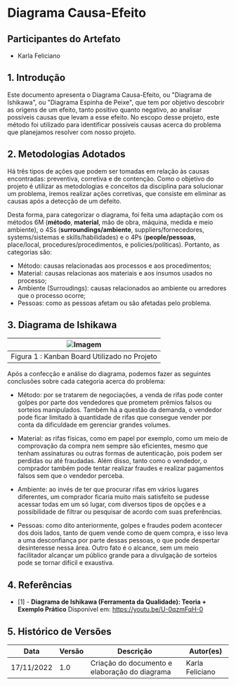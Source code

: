 # Diagrama Causa-Efeito

## Participantes do Artefato

- Karla Feliciano

## 1. Introdução

Este documento apresenta o Diagrama Causa-Efeito, ou "Diagrama de Ishikawa", ou "Diagrama Espinha de Peixe", que tem por objetivo descobrir as origens de um efeito, tanto positivo quanto negativo, ao analisar possíveis causas que levam a esse efeito. No escopo desse projeto, este método foi utilizado para identificar possíveis causas acerca do problema que planejamos resolver com nosso projeto.  

## 2. Metodologias Adotados

Há três tipos de ações que podem ser tomadas em relação às causas encontradas: preventiva, corretiva e de contenção. Como o objetivo do projeto é utilizar as metodologias e conceitos da disciplina para solucionar um problema, iremos realizar ações corretivas, que consiste em eliminar as causas após a detecção de um defeito.

Desta forma, para categorizar o diagrama, foi feita uma adaptação com os métodos 6M (**método**, **material**, mão de obra, máquina, medida e meio ambiente), o 4Ss (**surroundings/ambiente**, suppliers/fornecedores, systems/sistemas e skills/habilidades) e o 4Ps (**people/pessoas**, place/local, procedures/procedimentos, e policies/políticas). Portanto, as categorias são:

- Método: causas relacionadas aos processos e aos procedimentos;
- Material: causas relacionas aos materiais e aos insumos usados no processo;
- Ambiente (Surroudings): causas relacionados ao ambiente ou arredores que o processo ocorre;
- Pessoas: como as pessoas afetam ou são afetadas pelo problema.

## 3. Diagrama de Ishikawa

|   ![Imagem](../../assets/diagramaCausaEfeito.png)   |
|:--------------------------------------------:|
| Figura 1 : Kanban Board Utilizado no Projeto |

Após a confecção e análise do diagrama, podemos fazer as seguintes conclusões sobre cada categoria acerca do problema:

- Método: por se tratarem de negociações, a venda de rifas pode conter golpes por parte dos vendedores que prometem prêmios falsos ou sorteios manipulados. Também há a questão da demanda, o vendedor pode ficar limitado à quantidade de rifas que consegue vender por conta da dificuldade em gerenciar grandes volumes.

- Material: as rifas físicas, como em papel por exemplo, como um meio de comprovação da compra nem sempre são eficientes, mesmo que tenham assinaturas ou outras formas de autenticação, pois podem ser perdidas ou até fraudadas. Além disso, tanto como o vendedor, o comprador também pode tentar realizar fraudes e realizar pagamentos falsos sem que o vendedor perceba.

- Ambiente: ao invés de ter que procurar rifas em vários lugares diferentes, um comprador ficaria muito mais satisfeito se pudesse acessar todas em um só lugar, com diversos tipos de opções e a possibilidade de filtrar ou pesquisar de acordo com suas preferências. 

- Pessoas: como dito anteriormente, golpes e fraudes podem acontecer dos dois lados, tanto de quem vende como de quem compra, e isso leva a uma desconfiança por parte dessas pessoas, o que pode despertar desinteresse nessa área. Outro fato é o alcance, sem um meio facilitador alcançar um público grande para a divulgação de sorteios pode se tornar difícil e exaustiva.

## 4. Referências

- [1] - **Diagrama de Ishikawa (Ferramenta da Qualidade): Teoria + Exemplo Prático** Disponível em: https://youtu.be/U-0qzmFqH-0

## 5. Histórico de Versões

| Data | Versão | Descrição | Autor(es) |
|------|--------|-----------|-----------|
|17/11/2022      |    1.0    |     Criação do documento e elaboração do diagrama      |    Karla Feliciano       |